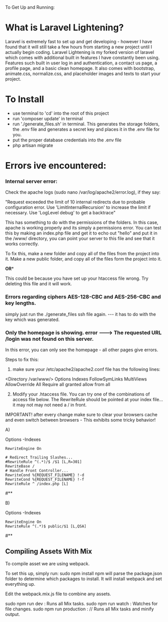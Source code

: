 To Get Up and Running:

# What is Laravel Lightening?
Laravel is extremely fast to set up and get developing - however I have found
that it will still take a few hours from starting a new project until I actually
begin coding. Laravel Lightening is my forked version of laravel which comes
with additional built in features I have constantly been using. Features such
built in user log in and authentication, a contact us page, a profile page, and
a basic clean homepage. It also comes with bootstrap, animate.css,
normalize.css, and placeholder images and texts to start your project.


# To Install
* use terminal to 'cd' into the root of this project
* run 'composer update' in terminal
* run './generate_files.sh' in terminal. This generates the storage folders, the .env file and generates a secret key and places it in the .env file for you.
* put the proper database credentials into the .env file
* php artisan migrate



# Errors ive encountered:

### Internal server error:
Check the apache logs (sudo nano /var/log/apache2/error.log), if they say:

"Request exceeded the limit of 10 internal redirects due to probable configuration error. Use 'LimitInternalRecursion' to increase the limit if necessary. Use 'LogLevel debug' to get a backtrace"

This has something to do with the permissions of the folders. In this case, apache is working properly and its simply a permissions error. You can test this by making an index.php file and get it to echo out "hello" and put it in the /www/ directory, you can point your server to this file and see that it works correctly.


To fix this, make a new folder and copy all of the files from the project into it. Make a new public folder, and copy all of the files form the project into it.


**********OR***********

This could be because you have set up your htaccess file wrong. Try deleting this file and it will work.


### Errors regarding ciphers AES-128-CBC and AES-256-CBC and key lengths.

simply just run the ./generate_files ssh file again.
--- it has to do with the key which was generated.


### Only the homepage is showing. error ---> The requested URL /login was not found on this server.

In this error, you can only see the homepage - all other pages give errors.

Steps to fix this:

1) make sure your /etc/apache2/apache2.conf file has the following lines:

<Directory /var/www/>
        Options Indexes FollowSymLinks MultiViews
        AllowOverride All
        Require all granted
        allow from all
</Directory>


2) Modify your .htaccess file. You can try one of the combinations of access file below.
The RewriteRule should be pointed at your index file... it may not may not need a / in front.


IMPORTANT! after every change make sure to clear your browsers cache and even switch between browsers - This exhibits some tricky behavior!

A)

<IfModule mod_rewrite.c>
     <IfModule mod_negotiation.c>
        Options -Indexes
    </IfModule>

    RewriteEngine On

    # Redirect Trailing Slashes...
    #RewriteRule ^(.*)/$ /$1 [L,R=301]
    RewriteBase /
    # Handle Front Controller...
    RewriteCond %{REQUEST_FILENAME} !-d
    RewriteCond %{REQUEST_FILENAME} !-f
    RewriteRule ^ /index.php [L]
</IfModule>
#**


B)

<IfModule mod_rewrite.c>
    <IfModule mod_negotiation.c>
        Options -Indexes
    </IfModule>

    RewriteEngine On
    RewriteRule ^(.*)$ public/$1 [L,QSA]
</IfModule>



#**




## Compiling Assets With Mix
To compile asset we are using webpack.

To set this up, simply run: sudo npm install
npm will parse the package.json folder to determine which packages to install.
It will install webpack and set everything up.

Edit the webpack.mix.js file to combine any assets.

sudo npm run dev :   Runs all Mix tasks.
sudo npm run watch : Watches for file changes.
sudo npm run production : // Runs all Mix tasks and minify output.
